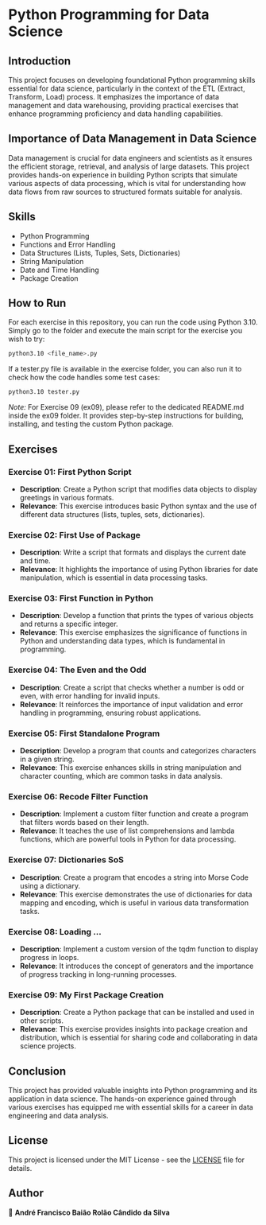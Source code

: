 # Python Programming for Data Science

## Introduction
This project focuses on developing foundational Python programming skills essential for data science, particularly in the context of the ETL (Extract, Transform, Load) process. It emphasizes the importance of data management and data warehousing, providing practical exercises that enhance programming proficiency and data handling capabilities.

## Importance of Data Management in Data Science
Data management is crucial for data engineers and scientists as it ensures the efficient storage, retrieval, and analysis of large datasets. This project provides hands-on experience in building Python scripts that simulate various aspects of data processing, which is vital for understanding how data flows from raw sources to structured formats suitable for analysis.

## Skills
- Python Programming
- Functions and Error Handling
- Data Structures (Lists, Tuples, Sets, Dictionaries)
- String Manipulation
- Date and Time Handling
- Package Creation

## How to Run

For each exercise in this repository, you can run the code using Python 3.10. Simply go to the folder and execute the main script for the exercise you wish to try:
```bash
python3.10 <file_name>.py
```

If a tester.py file is available in the exercise folder, you can also run it to check how the code handles some test cases:
```bash
python3.10 tester.py
```

*Note:*
    For Exercise 09 (ex09), please refer to the dedicated README.md inside the ex09 folder. It provides step-by-step instructions for building, installing, and testing the custom Python package.

  

## Exercises
### Exercise 01: First Python Script
- **Description**: Create a Python script that modifies data objects to display greetings in various formats.
- **Relevance**: This exercise introduces basic Python syntax and the use of different data structures (lists, tuples, sets, dictionaries).

### Exercise 02: First Use of Package
- **Description**: Write a script that formats and displays the current date and time.
- **Relevance**: It highlights the importance of using Python libraries for date manipulation, which is essential in data processing tasks.

### Exercise 03: First Function in Python
- **Description**: Develop a function that prints the types of various objects and returns a specific integer.
- **Relevance**: This exercise emphasizes the significance of functions in Python and understanding data types, which is fundamental in programming.

### Exercise 04: The Even and the Odd
- **Description**: Create a script that checks whether a number is odd or even, with error handling for invalid inputs.
- **Relevance**: It reinforces the importance of input validation and error handling in programming, ensuring robust applications.

### Exercise 05: First Standalone Program
- **Description**: Develop a program that counts and categorizes characters in a given string.
- **Relevance**: This exercise enhances skills in string manipulation and character counting, which are common tasks in data analysis.

### Exercise 06: Recode Filter Function
- **Description**: Implement a custom filter function and create a program that filters words based on their length.
- **Relevance**: It teaches the use of list comprehensions and lambda functions, which are powerful tools in Python for data processing.

### Exercise 07: Dictionaries SoS
- **Description**: Create a program that encodes a string into Morse Code using a dictionary.
- **Relevance**: This exercise demonstrates the use of dictionaries for data mapping and encoding, which is useful in various data transformation tasks.

### Exercise 08: Loading ...
- **Description**: Implement a custom version of the tqdm function to display progress in loops.
- **Relevance**: It introduces the concept of generators and the importance of progress tracking in long-running processes.

### Exercise 09: My First Package Creation
- **Description**: Create a Python package that can be installed and used in other scripts.
- **Relevance**: This exercise provides insights into package creation and distribution, which is essential for sharing code and collaborating in data science projects.

## Conclusion
This project has provided valuable insights into Python programming and its application in data science. The hands-on experience gained through various exercises has equipped me with essential skills for a career in data engineering and data analysis.

## License
This project is licensed under the MIT License - see the [LICENSE](./LICENSE) file for details.

## Author
👤 **André Francisco Baião Rolão Cândido da Silva**
